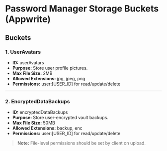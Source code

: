 # Password Manager Storage Buckets (Appwrite)

## Buckets

### 1. UserAvatars
- **ID:** userAvatars
- **Purpose:** Store user profile pictures.
- **Max File Size:** 2MB
- **Allowed Extensions:** jpg, jpeg, png
- **Permissions:** user:[USER_ID] for read/update/delete

---

### 2. EncryptedDataBackups
- **ID:** encryptedDataBackups
- **Purpose:** Store user-encrypted vault backups.
- **Max File Size:** 50MB
- **Allowed Extensions:** backup, enc
- **Permissions:** user:[USER_ID] for read/update/delete

> **Note:** File-level permissions should be set by client on upload.
